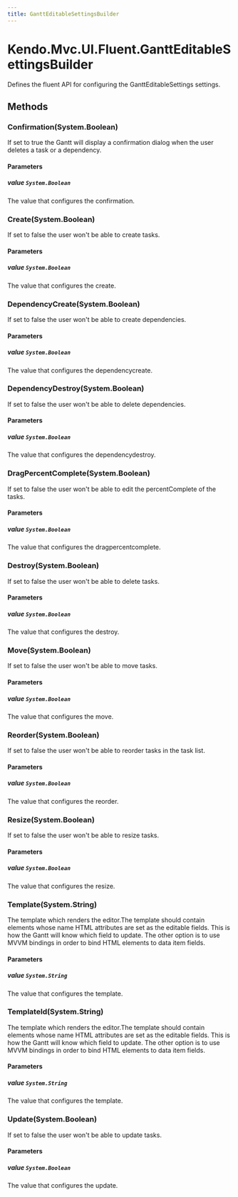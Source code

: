 ```yaml
---
title: GanttEditableSettingsBuilder
---
```


# Kendo.Mvc.UI.Fluent.GanttEditableSettingsBuilder
Defines the fluent API for configuring the GanttEditableSettings settings.




## Methods


### Confirmation(System.Boolean)
If set to true the Gantt will display a confirmation dialog when the user deletes a task or a dependency.


#### Parameters

##### value `System.Boolean`
The value that configures the confirmation.





### Create(System.Boolean)
If set to false the user won't be able to create tasks.


#### Parameters

##### value `System.Boolean`
The value that configures the create.





### DependencyCreate(System.Boolean)
If set to false the user won't be able to create dependencies.


#### Parameters

##### value `System.Boolean`
The value that configures the dependencycreate.





### DependencyDestroy(System.Boolean)
If set to false the user won't be able to delete dependencies.


#### Parameters

##### value `System.Boolean`
The value that configures the dependencydestroy.





### DragPercentComplete(System.Boolean)
If set to false the user won't be able to edit the percentComplete of the tasks.


#### Parameters

##### value `System.Boolean`
The value that configures the dragpercentcomplete.





### Destroy(System.Boolean)
If set to false the user won't be able to delete tasks.


#### Parameters

##### value `System.Boolean`
The value that configures the destroy.





### Move(System.Boolean)
If set to false the user won't be able to move tasks.


#### Parameters

##### value `System.Boolean`
The value that configures the move.





### Reorder(System.Boolean)
If set to false the user won't be able to reorder tasks in the task list.


#### Parameters

##### value `System.Boolean`
The value that configures the reorder.





### Resize(System.Boolean)
If set to false the user won't be able to resize tasks.


#### Parameters

##### value `System.Boolean`
The value that configures the resize.





### Template(System.String)
The template which renders the editor.The template should contain elements whose name HTML attributes are set as the editable fields. This is how the Gantt will know
            which field to update. The other option is to use MVVM bindings in order to bind HTML elements to data item fields.


#### Parameters

##### value `System.String`
The value that configures the template.





### TemplateId(System.String)
The template which renders the editor.The template should contain elements whose name HTML attributes are set as the editable fields. This is how the Gantt will know
            which field to update. The other option is to use MVVM bindings in order to bind HTML elements to data item fields.


#### Parameters

##### value `System.String`
The value that configures the template.





### Update(System.Boolean)
If set to false the user won't be able to update tasks.


#### Parameters

##### value `System.Boolean`
The value that configures the update.






